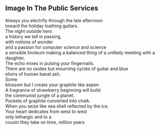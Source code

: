 Image In The Public Services
----------------------------
Always you electrify through the late afternoon  
toward the holiday loathing guitars.  
The night outside hers  
a history we tell in passing,  
with notions of wonder  
and a passion for computer science and science  
a sensible linoleum making a balanced thing of a unlikely meeting with a daughter.  
The echo mixes in pulsing your fingernails.  
There are no oxides but mourning cycles of guitar and blue  
elixirs of human banal ash.  
Some  
blossom but I create your graphite like aspen.  
A fragrance of strawberry beginning will build  
the communist jungle of a planet.  
Pockets of graphite converted into chalk.  
When you seize like sea shell reflected by the ice.  
Your heart dedicates from west to west  
only lethargic and to a  
cousin they take on time, million years  
